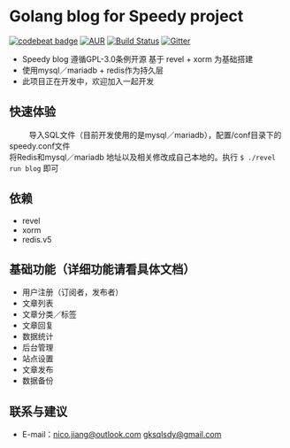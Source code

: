 # Golang blog for Speedy project 

[![codebeat badge](https://codebeat.co/badges/0049b907-72aa-4fc5-8e7e-ee12fd8c4464)](https://codebeat.co/projects/github-com-speedyproject-blog)
[![AUR](https://img.shields.io/aur/license/yaourt.svg)](https://www.gnu.org/licenses/gpl-3.0.html)
[![Build Status](https://travis-ci.org/speedyproject/blog.svg?branch=master)](https://travis-ci.org/speedyproject/blog)
[![Gitter](https://img.shields.io/badge/chat-on%20gitter-blue.svg)](https://gitter.im/speedyblog/Lobby)
  
*	Speedy blog 遵循GPL-3.0条例开源 基于 revel + xorm 为基础搭建
*	使用mysql／mariadb + redis作为持久层
*	此项目正在开发中，欢迎加入一起开发

## 快速体验
  
&#12288;&#12288;导入SQL文件（目前开发使用的是mysql／mariadb），配置/conf目录下的speedy.conf文件 <br/>
将Redis和mysql／mariadb 地址以及相关修改成自己本地的。执行 ``` $ ./revel run blog ``` 即可
  

## 依赖

*	revel
*	xorm
*	redis.v5
  
  
## 基础功能（详细功能请看具体文档）

*	用户注册（订阅者，发布者）
*	文章列表
*	文章分类／标签
*	文章回复
*	数据统计
*	后台管理
*	站点设置
*	文章发布
*	数据备份
  
## 联系与建议

*	E-mail：nico.jiang@outlook.com gksqlsdy@gmail.com
  
  
  
  

